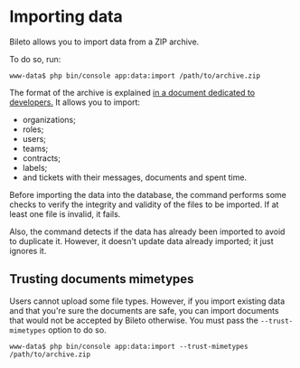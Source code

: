 # Importing data

Bileto allows you to import data from a ZIP archive.

To do so, run:

```console
www-data$ php bin/console app:data:import /path/to/archive.zip
```

The format of the archive is explained [in a document dedicated to developers.](/docs/developers/import-data.md)
It allows you to import:

- organizations;
- roles;
- users;
- teams;
- contracts;
- labels;
- and tickets with their messages, documents and spent time.

Before importing the data into the database, the command performs some checks to verify the integrity and validity of the files to be imported.
If at least one file is invalid, it fails.

Also, the command detects if the data has already been imported to avoid to duplicate it.
However, it doesn't update data already imported; it just ignores it.

## Trusting documents mimetypes

Users cannot upload some file types.
However, if you import existing data and that you're sure the documents are safe, you can import documents that would not be accepted by Bileto otherwise.
You must pass the `--trust-mimetypes` option to do so.

```console
www-data$ php bin/console app:data:import --trust-mimetypes /path/to/archive.zip
```

